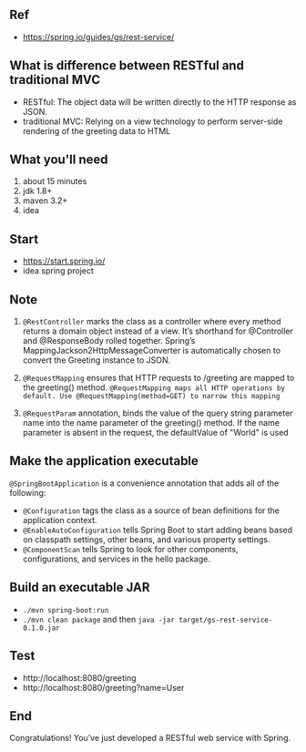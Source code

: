 ## Ref
* https://spring.io/guides/gs/rest-service/

## What is difference between RESTful and traditional MVC
* RESTful:  The object data will be written directly to the HTTP response as JSON.
* traditional MVC: Relying on a view technology to perform server-side rendering of the greeting data to HTML

## What you'll need
1. about 15 minutes
2. jdk 1.8+
3. maven 3.2+
4. idea

## Start 
* https://start.spring.io/
* idea spring project

## Note
1. `@RestController`
marks the class as a controller where every method returns a domain object instead of a view. 
It’s shorthand for @Controller and @ResponseBody rolled together.
Spring’s MappingJackson2HttpMessageConverter is automatically chosen to convert the Greeting instance to JSON.

2. `@RequestMapping`
ensures that HTTP requests to /greeting are mapped to the greeting() method. 
`@RequestMapping maps all HTTP operations by default. Use @RequestMapping(method=GET) to narrow this mapping`

3. `@RequestParam` annotation, binds the value of the query string parameter name into the name parameter of the greeting() method. 
If the name parameter is absent in the request, the defaultValue of "World" is used

## Make the application executable
`@SpringBootApplication` is a convenience annotation that adds all of the following:
* `@Configuration` tags the class as a source of bean definitions for the application context.
* `@EnableAutoConfiguration` tells Spring Boot to start adding beans based on classpath settings, other beans, and various property settings.
* `@ComponentScan` tells Spring to look for other components, configurations, and services in the hello package.

##  Build an executable JAR
* `./mvn spring-boot:run`
* `./mvn clean package` and then `java -jar target/gs-rest-service-0.1.0.jar`

## Test 
* http://localhost:8080/greeting
* http://localhost:8080/greeting?name=User

## End
Congratulations! You’ve just developed a RESTful web service with Spring.